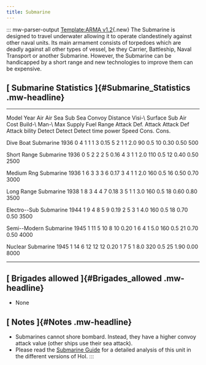 ```yaml
---
title: Submarine
---
```


::: mw-parser-output
[Template:ARMA
v1.2](/wiki/index.php?title=Template:ARMA_v1.2&action=edit&redlink=1 "Template:ARMA v1.2 (page does not exist)"){.new}
The Submarine is designed to travel underwater allowing it to operate
clandestinely against other naval units. Its main armament consists of
torpedoes which are deadly against all other types of vessel, be they
Carrier, Battleship, Naval Transport or another Submarine. However, the
Submarine can be handicapped by a short range and new technologies to
improve them can be expensive.

## [ Submarine Statistics ]{#Submarine_Statistics .mw-headline}

---

Model Year Air Air Sea Sub Sea Convoy Distance Visi-\ Surface Sub Air Cost Build-\ Man-\ Max Supply Fuel Range
Attack Def. Attack Attack Def Attack bility Detect Detect Detect time power Speed Cons. Cons.

Dive Boat Submarine 1936 0 4 1 1 1 3 0.15 5 2 1 1 2.0 90 0.5 10 0.30 0.50 500

Short Range Submarine 1936 0 5 2 2 2 5 0.16 4 3 1 1 2.0 110 0.5 12 0.40 0.50 2500

Medium Rng Submarine 1936 1 6 3 3 3 6 0.17 3 4 1 1 2.0 160 0.5 16 0.50 0.70 3000

Long Range Submarine 1938 1 8 3 4 4 7 0.18 3 5 1 1 3.0 160 0.5 18 0.60 0.80 3500

Electro--Sub Submarine 1944 1 9 4 8 5 9 0.19 2 5 3 1 4.0 160 0.5 18 0.70 0.50 3500

Semi--Modern Submarine 1945 1 11 5 10 8 10 0.20 1 6 4 1 5.0 160 0.5 21 0.70 0.50 4000

Nuclear Submarine 1945 1 14 6 12 12 12 0.20 1 7 5 1 8.0 320 0.5 25 1.90 0.00 8000

---

## [ Brigades allowed ]{#Brigades_allowed .mw-headline}

- None

## [ Notes ]{#Notes .mw-headline}

- Submarines cannot shore bombard. Instead, they have a higher convoy
  attack value (other ships use their sea attack).
- Please read the [Submarine
  Guide](/wiki/Submarine_Guide "Submarine Guide") for a detailed
  analysis of this unit in the different versions of HoI.
  :::
